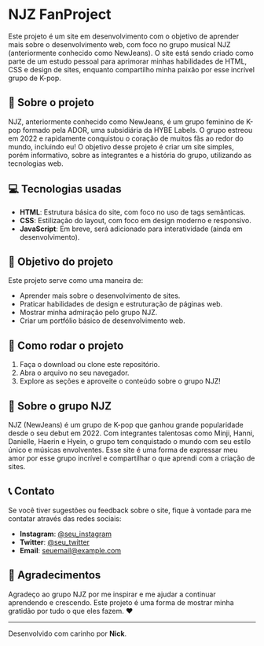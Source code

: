 # NJZ FanProject

Este projeto é um site em desenvolvimento com o objetivo de aprender mais sobre o desenvolvimento web, com foco no grupo musical NJZ (anteriormente conhecido como NewJeans). O site está sendo criado como parte de um estudo pessoal para aprimorar minhas habilidades de HTML, CSS e design de sites, enquanto compartilho minha paixão por esse incrível grupo de K-pop.

## 🚀 Sobre o projeto

NJZ, anteriormente conhecido como NewJeans, é um grupo feminino de K-pop formado pela ADOR, uma subsidiária da HYBE Labels. O grupo estreou em 2022 e rapidamente conquistou o coração de muitos fãs ao redor do mundo, incluindo eu! O objetivo desse projeto é criar um site simples, porém informativo, sobre as integrantes e a história do grupo, utilizando as tecnologias web.

## 💻 Tecnologias usadas

- **HTML**: Estrutura básica do site, com foco no uso de tags semânticas.
- **CSS**: Estilização do layout, com foco em design moderno e responsivo.
- **JavaScript**: Em breve, será adicionado para interatividade (ainda em desenvolvimento).

## 🌱 Objetivo do projeto

Este projeto serve como uma maneira de:

- Aprender mais sobre o desenvolvimento de sites.
- Praticar habilidades de design e estruturação de páginas web.
- Mostrar minha admiração pelo grupo NJZ.
- Criar um portfólio básico de desenvolvimento web.

## 🔧 Como rodar o projeto

1. Faça o download ou clone este repositório.
2. Abra o arquivo no seu navegador.
3. Explore as seções e aproveite o conteúdo sobre o grupo NJZ!

## 🎵 Sobre o grupo NJZ

NJZ (NewJeans) é um grupo de K-pop que ganhou grande popularidade desde o seu debut em 2022. Com integrantes talentosas como Minji, Hanni, Danielle, Haerin e Hyein, o grupo tem conquistado o mundo com seu estilo único e músicas envolventes. Esse site é uma forma de expressar meu amor por esse grupo incrível e compartilhar o que aprendi com a criação de sites.

## 📞 Contato

Se você tiver sugestões ou feedback sobre o site, fique à vontade para me contatar através das redes sociais:

- **Instagram**: [@seu_instagram](https://www.instagram.com/seu_instagram)
- **Twitter**: [@seu_twitter](https://www.twitter.com/seu_twitter)
- **Email**: seuemail@example.com

## 🙏 Agradecimentos

Agradeço ao grupo NJZ por me inspirar e me ajudar a continuar aprendendo e crescendo. Este projeto é uma forma de mostrar minha gratidão por tudo o que eles fazem. ❤️

---

Desenvolvido com carinho por **Nick**.

